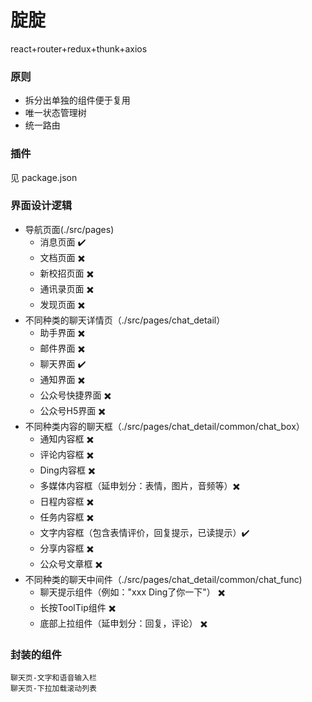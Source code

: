 腚腚
===
react+router+redux+thunk+axios


### 原则
* 拆分出单独的组件便于复用
* 唯一状态管理树
* 统一路由
  
### 插件  
  
见 package.json
  
### 界面设计逻辑
  
* 导航页面(./src/pages)
	* 消息页面  :heavy_check_mark:
	* 文档页面  :heavy_multiplication_x:
	* 新校招页面  :heavy_multiplication_x:
	* 通讯录页面  :heavy_multiplication_x:
	* 发现页面  :heavy_multiplication_x:
* 不同种类的聊天详情页（./src/pages/chat_detail）
	* 助手界面  :heavy_multiplication_x:
	* 邮件界面  :heavy_multiplication_x:
	* 聊天界面  :heavy_check_mark:
	* 通知界面  :heavy_multiplication_x:
	* 公众号快捷界面  :heavy_multiplication_x:
	* 公众号H5界面  :heavy_multiplication_x:
* 不同种类内容的聊天框（./src/pages/chat_detail/common/chat_box）
	* 通知内容框  :heavy_multiplication_x:
	* 评论内容框  :heavy_multiplication_x:
	* Ding内容框  :heavy_multiplication_x:
	* 多媒体内容框（延申划分：表情，图片，音频等）:heavy_multiplication_x:
	* 日程内容框  :heavy_multiplication_x:
	* 任务内容框  :heavy_multiplication_x:
	* 文字内容框（包含表情评价，回复提示，已读提示）:heavy_check_mark:
	* 分享内容框 :heavy_multiplication_x:
	* 公众号文章框  :heavy_multiplication_x:
* 不同种类的聊天中间件（./src/pages/chat_detail/common/chat_func)
	* 聊天提示组件（例如："xxx Ding了你一下"）  :heavy_multiplication_x:
	* 长按ToolTip组件  :heavy_multiplication_x:
	* 底部上拉组件（延申划分：回复，评论）  :heavy_multiplication_x:
  
### 封装的组件  
	聊天页-文字和语音输入栏
	聊天页-下拉加载滚动列表
